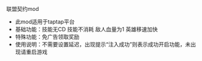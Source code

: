 联盟契约mod
- 此mod适用于taptap平台
- 基础功能：技能无CD 技能不消耗 敌人血量为1 英雄移速加快
- 特殊功能：免广告领取奖励
- 使用说明：不需要设置延迟，出现提示“注入成功”则表示成功开启功能，未出现请重启游戏
